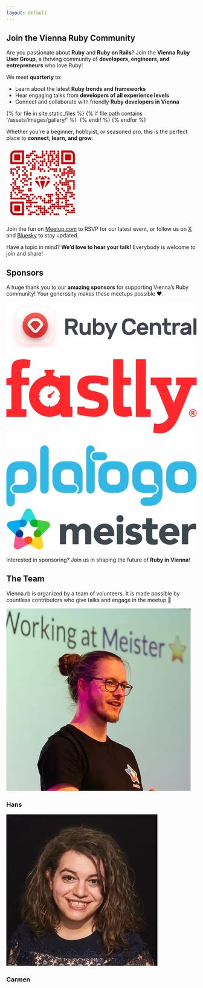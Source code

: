 ```yaml
---
layout: default
---
```


## Join the Vienna Ruby Community

<p>Are you passionate about <strong>Ruby</strong> and <strong>Ruby on Rails</strong>? Join the <strong>Vienna Ruby User Group</strong>, a thriving community of <strong>developers, engineers, and entrepreneurs</strong> who love Ruby!</p>

<p>We meet <strong>quarterly</strong> to:</p>

<ul class="checklist">
  <li>Learn about the latest <strong>Ruby trends and frameworks</strong></li>
  <li>Hear engaging talks from <strong>developers of all experience levels</strong></li>
  <li>Connect and collaborate with friendly <strong>Ruby developers in Vienna</strong></li>
</ul>

<div class="gallery">
  {% for file in site.static_files %}
    {% if file.path contains '/assets/images/gallery/' %}
      <img src="{{ file.path | relative_url }}" alt="">
    {% endif %}
  {% endfor %}
</div>

<p>Whether you're a beginner, hobbyist, or seasoned pro, this is the perfect place to <strong>connect, learn, and grow</strong>.</p>

<div class="qr">
  <a href="https://www.meetup.com/vienna-rb">
    <picture>
      <source srcset="/assets/images/qr-code-w256.webp" media="(min-width: 768px)">
      <img src="/assets/images/qr-code-w192.webp" width="192" height="192" alt="QR Code for Vienna.rb Meetup">
    </picture>
  </a>
</div>

<p>Join the fun on <a href="https://www.meetup.com/vienna-rb/">Meetup.com</a> to RSVP for our latest event, or follow us on <a href="https://x.com/viennarb">X</a> and <a href="https://bsky.app/profile/ruby.wien">Bluesky</a> to stay updated.</p>
<p>Have a topic in mind? <strong>We’d love to hear your talk!</strong> Everybody is welcome to join and share!</p>

## Sponsors

<p> A huge thank you to our <strong>amazing sponsors</strong> for supporting Vienna’s Ruby community! Your generosity makes these meetups possible ❤️.</p>

<div class="sponsors">
  <a href="https://rubycentral.org/" >
    <img src="/assets/images/sponsors/ruby-central.webp" alt="Ruby Central logo" />
  </a>
  <a href="https://www.fastly.com/" >
    <img src="/assets/images/sponsors/fastly.webp" alt="fastly logo" />
  </a>
  <a href="https://platogo.com/" >
    <img src="/assets/images/sponsors/platogo.webp" alt="platogo logo" />
  </a>
  <a href="https://meisterlabs.com/" >
    <img src="/assets/images/sponsors/meister.webp" alt="meister logo" />
  </a>
</div>

<p>Interested in sponsoring? Join us in shaping the future of <strong>Ruby in Vienna</strong>!</p>

## The Team

Vienna.rb is organized by a team of volunteers. It is made possible by countless contributors who give talks and engage in the meetup 🤗

<div class="team">
  <div class="member">
    <img src="/assets/images/team/hans.webp" alt="" />
    <h3>Hans</h3>
  </div>

  <div class="member">
  <img src="/assets/images/team/carmen.webp" alt="" />
    <h3>Carmen</h3>
    </div>
</div>
